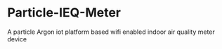 # Particle-IEQ-Meter
A particle Argon iot platform based wifi enabled indoor air quality meter device
